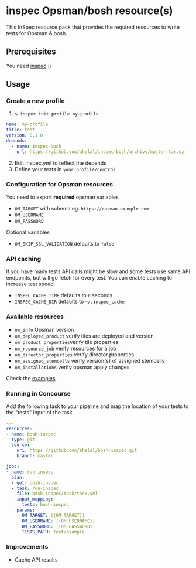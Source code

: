 # inspec Opsman/bosh resource(s)

This InSpec resource pack that provides the required resources to write tests for Opsman & bosh.

## Prerequisites

You need [inspec](https://www.inspec.io/downloads/) :)

## Usage
### Create a new profile

1. `$ inspec init profile my-profile`

```yaml
name: my-profile
title: test
version: 0.1.0
depends:
  - name: inspec-bosh
    url: https://github.com/ahelal/inspec-bosh/archive/master.tar.gz
```

2. Edit inspec.yml to reflect the depends
3. Define your tests in `your_profile/control`

### Configuration for Opsman resources

You need to export **required** opsman variables
* `OM_TARGET` with schema eg. `https://opsman.example.com`
* `OM_USERNAME`
* `OM_PASSWORD`

Optional variables
* `OM_SKIP_SSL_VALIDATION` defaults to `false`

### API caching

If you have many tests API calls might be slow and some tests use same API endpoints, but will go fetch for every test. You can enable caching to increase test speed.
* `INSPEC_CACHE_TIME` defaults to `0` seconds
* `INSPEC_CACHE_DIR` defaults to `~/.inspec_cache`

### Available resources

* `om_info` Opsman version
* `om_deployed_product` verify tiles are deployed and version
* `om_product_properties`verify tile properties
* `om_resource_job` verify resources for a job
* `om_director_properties` verify director properties
* `om_assigned_stemcells` verify version(s) of assigned stemcells
* `om_installations` verify opsman apply changes

Check the [examples](test/example/controls)

### Running in Concourse

Add the following task to your pipeline and map the location of your tests to the "tests" input of the task.

```yaml
---
resources:
- name: bosh-inspec
  type: git
  source:
    uri: https://github.com/ahelal/bosh-inspec.git
    branch: master

jobs:
- name: run-inspec
  plan:
  - get: bosh-inspec
  - task: run-inspec
    file: bosh-inspec/task/task.yml
    input_mapping:
      tests: bosh-inspec
    params:
      OM_TARGET: ((OM_TARGET))
      OM_USERNAME: ((OM_USERNAME))
      OM_PASSWORD: ((OM_PASSWORD))
      TESTS_PATH: test/example
```

### Improvements

* Cache API results
